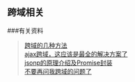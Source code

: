 ## 跨域相关

###有关资料

>[跨域的几种方法](https://wh-coder.github.io/wh-blog/blog/cors.html)<br>
>[ajax跨域，这应该是最全的解决方案了](https://segmentfault.com/a/1190000012469713#articleHeader9)<br>
>[jsonp的原理介绍及Promise封装](https://segmentfault.com/a/1190000012096966)<br>
>[不要再问我跨域的问题了](https://segmentfault.com/a/1190000015597029)